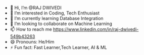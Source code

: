 - 👋 Hi, I’m @RAJ DWIVEDI
- 👀 I’m interested in Coding, Tech Enthusiast
- 🌱 I’m currently learning Database Integration
- 💞️ I’m looking to collaborate on Machine Learning
- 📫 How to reach me https://www.linkedin.com/in/raj-dwivedi-549b43263
- 😄 Pronouns: He/Him
- ⚡ Fun fact: Fast Learner,Tech Learner, AI & ML


